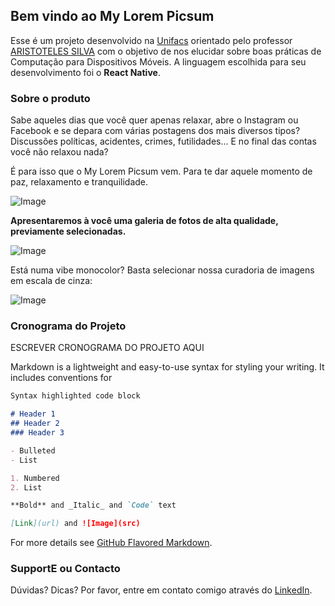 ## Bem vindo ao My Lorem Picsum

Esse é um projeto desenvolvido na [Unifacs](https://www.unifacs.br/) orientado pelo professor [ARISTOTELES SILVA](https://github.com/totemarcal) com o objetivo de nos elucidar sobre boas práticas de Computação para Dispositivos Móveis. A linguagem escolhida para seu desenvolvimento foi o **React Native**.

### Sobre o produto
Sabe aqueles dias que você quer apenas relaxar, abre o Instagram ou Facebook e se depara com várias postagens dos mais diversos tipos? Discussões políticas, acidentes, crimes, futilidades... E no final das contas você não relaxou nada?

É para isso que o My Lorem Picsum vem. Para te dar aquele momento de paz, relaxamento e tranquilidade.

![Image](https://i.picsum.photos/id/211/1920/1280.jpg)

**Apresentaremos à você uma galeria de fotos de alta qualidade, previamente selecionadas.**

![Image](https://i.picsum.photos/id/289/2800/1508.jpg)


Está numa vibe monocolor? Basta selecionar nossa curadoria de imagens em escala de cinza:

![Image](https://i.picsum.photos/id/1084/804/456.jpg?grayscale)

### Cronograma do Projeto

ESCREVER CRONOGRAMA DO PROJETO AQUI

Markdown is a lightweight and easy-to-use syntax for styling your writing. It includes conventions for

```markdown
Syntax highlighted code block

# Header 1
## Header 2
### Header 3

- Bulleted
- List

1. Numbered
2. List

**Bold** and _Italic_ and `Code` text

[Link](url) and ![Image](src)
```

For more details see [GitHub Flavored Markdown](https://guides.github.com/features/mastering-markdown/).


### SupportE ou Contacto

Dúvidas? Dicas? Por favor, entre em contato comigo através do [LinkedIn](https://www.linkedin.com/in/andrevnp).
